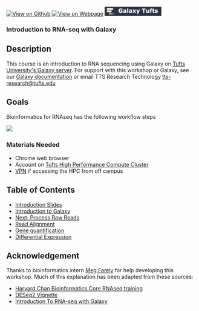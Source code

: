 [![View on Github](https://img.shields.io/badge/github-%23121011.svg?style=for-the-badge&logo=github&logoColor=white)](https://github.com/tuftsdatalab/intro-to-rnaseq-with-galaxy)
[![View on Webpage](https://img.shields.io/badge/Google%20Chrome-4285F4?style=for-the-badge&logo=GoogleChrome&logoColor=white)](https://tuftsdatalab.github.io/intro-to-rnaseq-with-galaxy/)
[![Galaxy Tufts](img/galaxybadge.png)](galaxy.cluster.tufts.edu)

### Introduction to RNA-seq with Galaxy

## Description
This course is an introduction to RNA sequencing using Galaxy on [Tufts University's Galaxy server](https://galaxy.cluster.tufts.edu). 
For support with this workshop or Galaxy, see our [Galaxy documentation](https://it.tufts.edu/research-technology/bioinformatics/tufts-galaxy) or email TTS Research Technology [tts-research@tufts.edu](mailto:ltts-research@tufts.edu)


## Goals

Bioinformatics for RNAseq has the following workflow steps

<img src="img/workflow.png" width="200">

### Materials Needed
- Chrome web browser
- Account on [Tufts High Performance Compute Cluster](https://it.tufts.edu/research-technology/high-performance-computing)
- [VPN](https://access.tufts.edu/vpn) if accessing the HPC from off campus

## Table of Contents
- [Introduction Slides](slides/galaxyWorkshop_idgh1001_15Feb2022.pdf)
- [Introduction to Galaxy](lessons/00_Galaxy_introduction.md)
- [Next: Process Raw Reads](lessons/01_Introduction_and_Setup_noqual.md)
- [Read Alignment](lessons/03_Read_alignment.md)
- [Gene quantification](lessons/04_Gene_quantification.md)
- [Differential Expression](lessons/05_Diff_expression.md)


## Acknowledgement
Thanks to bioinformatics intern [Meg Farely](https://www.linkedin.com/in/meg-farley-93b311160/) for help developing this workshop.
Much of this explanation has been adapted from these sources:
- [Harvard Chan Bioinformatics Core RNAseq training](https://hbctraining.github.io/DGE_workshop)
- [DESeq2 Vignette](http://www.bioconductor.org/packages/release/bioc/vignettes/DESeq2/inst/doc/DESeq2.html)
- [Introduction To RNA-seq with Galaxy](https://rbatorsky.github.io/intro-to-rnaseq-with-galaxy/)


